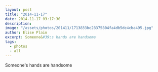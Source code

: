 ```yaml
---
layout: post
title: "2014-11-17"
date: 2014-11-17 03:17:30
description: 
image: "/assets/photos/201411/1713833bc28375804fa4db5de4cba495.jpg"
author: Elise Plain
excerpt: Someone&#39;s hands are handsome
tags: 
  - photos
  - all
---
```


Someone&#39;s hands are handsome
<p></p>
